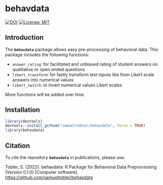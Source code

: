 # behavdata

[![DOI](https://zenodo.org/badge/495925772.svg)](https://zenodo.org/badge/latestdoi/495925772)
[![License: MIT](https://img.shields.io/badge/License-MIT-yellow.svg)](https://opensource.org/licenses/MIT)

## Introduction

The **`behavdata`** package allows easy pre-processing of behavioral data. This package includes the following functions:

-   `answer_rating`: for facilitated and unbiased rating of student answers on qualitative or open ended questions
-   `likert_transform`: for fastly transform text inputs like from Likert scale answers into numerical values
-   `likert_switch`: to invert numerical values Likert scales

More functions will be added over time.

## Installation

``` r
library(devtools)
devtools::install_github("samueltobler/behavdata", force = TRUE)
library(behavdata)
```

## Citation

To cite the repository **`behavdata`** in publications, please use:

Tobler, S. (2022). behavdata: R Package for Behavioral Data Preprocessing (Version 0.1.0) [Computer software]. https://github.com/samueltobler/behavdata
